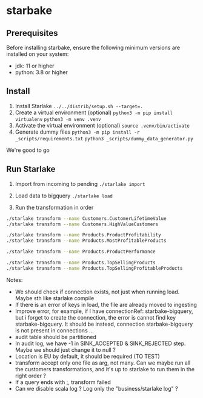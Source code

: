 # starbake

## Prerequisites

Before installing starbake, ensure the following minimum versions are installed on your system:

- jdk: 11 or higher
- python: 3.8 or higher

## Install

1. Install Starlake
  `../../distrib/setup.sh --target=.`
2. Create a virtual environment (optional)
   `python3 -m pip install virtualenv`
   `python3 -m venv .venv`
3. Activate the virtual environment (optional)
   `source .venv/bin/activate`
4. Generate dummy files
   `python3 -m pip install -r _scripts/requirements.txt`
   `python3 _scripts/dummy_data_generator.py`

We're good to go

## Run Starlake

1. Import from incoming to pending
`./starlake import`

2. Load data to bigquery
`./starlake load`

3. Run the transformation in order

```bash
./starlake transform --name Customers.CustomerLifetimeValue 
./starlake transform --name Customers.HighValueCustomers 

./starlake transform --name Products.ProductProfitability 
./starlake transform --name Products.MostProfitableProducts 

./starlake transform --name Products.ProductPerformance 

./starlake transform --name Products.TopSellingProducts 
./starlake transform --name Products.TopSellingProfitableProducts 
```

Notes:

- We should check if connection exists, not just when running load. Maybe sth like starlake compile
- If there is an error of keys in load, the file are already moved to ingesting
- Improve error, for example, if I have connectionRef:  starbake-bigquery, but i forget to create the connection, the error is cannot find key starbake-bigquery. It should be instead, connection starbake-bigquery is not present in connections ...
- audit table should be partitioned
- In audit log, we have -1 in SINK_ACCEPTED & SINK_REJECTED step. Maybe we should just change it to null ?
- Location is EU by default, it should be required (TO TEST)
- transform accept only one file as arg, not many. Can we maybe run all the customers transformations, and it's up to starlake to run them in the right order ?
- If a query ends with ;, transform failed
- Can we disable scala log ? Log only the "business/starlake log" ?

